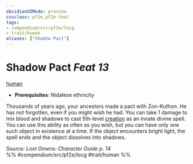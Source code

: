 ```yaml
---
obsidianUIMode: preview
cssclass: pf2e,pf2e-feat
tags:
- compendium/src/pf2e/locg
- trait/human
aliases: ["Shadow Pact"]
---
```

# Shadow Pact  *Feat 13*  
[human](/rules/traits/human.md)  

- **Prerequisites**: Nidalese ethnicity

Thousands of years ago, your ancestors made a pact with Zon-Kuthon. He has not forgotten, even if you might wish he had. You can take 1 damage to mix blood and shadows to cast 5th-level [creation](/compendium/spells/creation.md) as an innate divine spell. You can use this ability as often as you wish, but you can have only one such object in existence at a time. If the object encounters bright light, the spell ends and the object dissolves into shadows.

*Source: Lost Omens: Character Guide p. 14*  
%% #compendium/src/pf2e/locg #trait/human %%